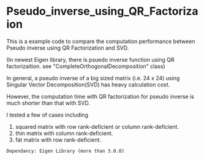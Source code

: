 # Pseudo_inverse_using_QR_Factorizaion

This is a example code to compare the computation performance between Pseudo inverse using QR Factorization and SVD.

(In newest Eigen library, there is psuedo inverse function using QR factorizaition. see "CompleteOrthogonalDecomposition" class)

In general, a pseudo inverse of a big sized matrix (i.e. 24 x 24) using Singular Vector Decomposition(SVD) has heavy calculation cost.

However, the computation time with QR factorization for pseudo inverse is much shorter than that with SVD.

I tested a few of cases including 
1) squared matrix with row rank-deficient or column rank-deficient.
2) thin matrix with column rank-deficient.
3) fat matrix with row rank-deficient.

```Dependancy: Eigen Library (more than 3.0.0)```


